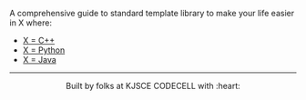 A comprehensive guide to standard template library to make your life easier in X where:
* [X = C++](./cpp/README.md)
* [X = Python](./python/Readme.md)
* [X = Java](./JAVA/README.md)

---
<p align="center"> Built by folks at KJSCE CODECELL with :heart: </p>
